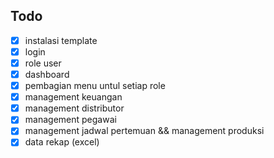 

## Todo

-   [x] instalasi template
-   [x] login
-   [x] role user
-   [x] dashboard
-   [x] pembagian menu untul setiap role
-   [x] management keuangan
-   [x] management distributor
-   [x] management pegawai
-   [x] management jadwal pertemuan && management produksi
-   [x] data rekap (excel)
